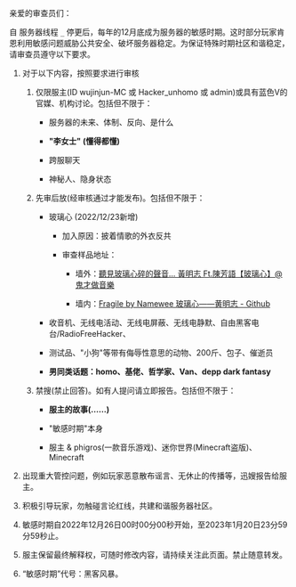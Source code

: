 亲爱的审查员们：

自 服务器线程 `_` 停更后，每年的12月底成为服务器的敏感时期。这时部分玩家肯恩利用敏感问题威胁公共安全、破坏服务器稳定。为保证特殊时期社区和谐稳定，请审查员遵守以下要求。

1. 对于以下内容，按照要求进行审核

    1. 仅限服主(ID wujinjun-MC 或 Hacker_unhomo 或 admin)或具有蓝色V的官媒、机构讨论。包括但不限于：

        * 服务器的未来、体制、反向、是什么

        * **"李女士" (懂得都懂)**

        * 跨服聊天

        * 神秘人、隐身状态

    2. 先审后放(经审核通过才能发布)。包括但不限于：

        * 玻璃心 (2022/12/23新增)

            * 加入原因：披着情歌的外衣反共

            * 审查样品地址：

                * 墙外：[聽見玻璃心碎的聲音... 黃明志 Ft.陳芳語【玻璃心】@鬼才做音樂](https://m.youtube.com/watch?v=-Rp7UPbhErE)

                * 墙内：[Fragile by Namewee 玻璃心——黄明志 - Github](https://github.com/TrumpXi/GlassHeart/releases/download/video/Glass-Heart-Namewee-2021-1080p.mp4)

        * 收音机、无线电活动、无线电屏蔽、无线电静默、自由黑客电台/RadioFreeHacker、

        * 测试品、"小狗"等带有侮辱性意思的动物、200斤、包子、催逝员

        * **男同类话题：homo、基佬、哲学家、Van、depp dark fantasy**

    3. 禁搜(禁止回答)。如有人提问请立即报告。包括但不限于：

        * **服主的故事(……)**

        * "敏感时期"本身

        * 服主 & phigros(一款音乐游戏)、迷你世界(Minecraft盗版)、Minecraft

2. 出现重大管控问题，例如玩家恶意散布谣言、无休止的传播等，迅嫂报告给服主。

3. 积极引导玩家，勿触碰言论红线，共建和谐服务器社区。

4. 敏感时期自2022年12月26日00时00分00秒开始，至2023年1月20日23分59分59秒止。

5. 服主保留最终解释权，可随时修改内容，请持续关注此页面。禁止随意转发。

6. “敏感时期”代号：黑客风暴。

